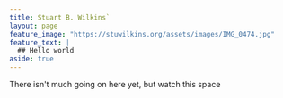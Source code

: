 ```yaml
---
title: Stuart B. Wilkins`
layout: page
feature_image: "https://stuwilkins.org/assets/images/IMG_0474.jpg"
feature_text: |
  ## Hello world
aside: true
---
```

There isn't much going on here yet, but watch this space
